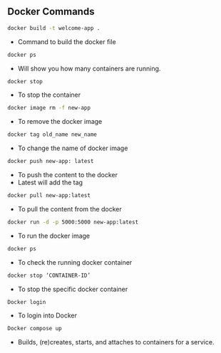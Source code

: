 ## Docker Commands

``` bash 
docker build -t welcome-app .
``` 
* Command to build the docker file 

``` bash 
docker ps
``` 
* Will show you how many containers are running.

``` bash 
docker stop
``` 
* To stop the container 

``` bash 
docker image rm -f new-app
``` 
* To remove the docker image

``` bash 
docker tag old_name new_name
``` 
* To change the name of docker image

``` bash 
docker push new-app: latest
``` 
* To push the content to the docker 
* Latest will add the tag 

``` bash 
docker pull new-app:latest
``` 
* To pull the content from the docker 

``` bash 
docker run -d -p 5000:5000 new-app:latest
``` 
* To run the docker image 

``` bash 
docker ps
``` 
* To check the running docker container

``` bash 
docker stop ‘CONTAINER-ID’
``` 
* To stop the specific docker container

``` bash 
Docker login
``` 
* To login into Docker

``` bash 
Docker compose up
``` 
* Builds, (re)creates, starts, and attaches to containers for a service.
